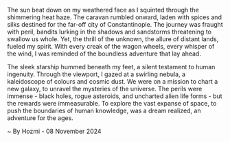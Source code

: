 
The sun beat down on my weathered face as I squinted through the shimmering heat haze. The caravan rumbled onward, laden with spices and silks destined for the far-off city of Constantinople. The journey was fraught with peril, bandits lurking in the shadows and sandstorms threatening to swallow us whole. Yet, the thrill of the unknown, the allure of distant lands, fueled my spirit. With every creak of the wagon wheels, every whisper of the wind, I was reminded of the boundless adventure that lay ahead.

The sleek starship hummed beneath my feet, a silent testament to human ingenuity. Through the viewport, I gazed at a swirling nebula, a kaleidoscope of colours and cosmic dust. We were on a mission to chart a new galaxy, to unravel the mysteries of the universe. The perils were immense - black holes, rogue asteroids, and uncharted alien life forms - but the rewards were immeasurable. To explore the vast expanse of space, to push the boundaries of human knowledge, was a dream realized, an adventure for the ages. 

~ By Hozmi - 08 November 2024
